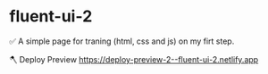 # fluent-ui-2
✅ A simple page for traning (html, css and js) on my firt step.

🪓 Deploy Preview	https://deploy-preview-2--fluent-ui-2.netlify.app
